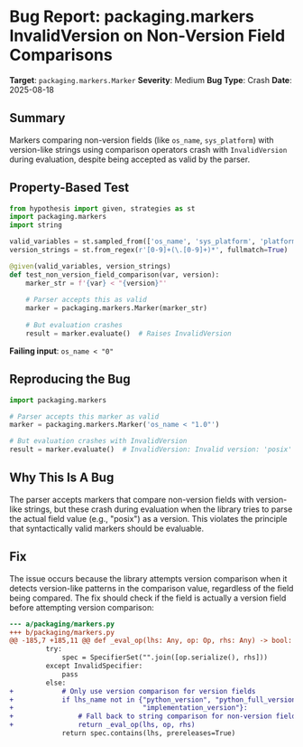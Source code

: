 # Bug Report: packaging.markers InvalidVersion on Non-Version Field Comparisons

**Target**: `packaging.markers.Marker`
**Severity**: Medium
**Bug Type**: Crash
**Date**: 2025-08-18

## Summary

Markers comparing non-version fields (like `os_name`, `sys_platform`) with version-like strings using comparison operators crash with `InvalidVersion` during evaluation, despite being accepted as valid by the parser.

## Property-Based Test

```python
from hypothesis import given, strategies as st
import packaging.markers
import string

valid_variables = st.sampled_from(['os_name', 'sys_platform', 'platform_system'])
version_strings = st.from_regex(r'[0-9]+(\.[0-9]+)*', fullmatch=True)

@given(valid_variables, version_strings)
def test_non_version_field_comparison(var, version):
    marker_str = f'{var} < "{version}"'
    
    # Parser accepts this as valid
    marker = packaging.markers.Marker(marker_str)
    
    # But evaluation crashes
    result = marker.evaluate()  # Raises InvalidVersion
```

**Failing input**: `os_name < "0"`

## Reproducing the Bug

```python
import packaging.markers

# Parser accepts this marker as valid
marker = packaging.markers.Marker('os_name < "1.0"')

# But evaluation crashes with InvalidVersion
result = marker.evaluate()  # InvalidVersion: Invalid version: 'posix'
```

## Why This Is A Bug

The parser accepts markers that compare non-version fields with version-like strings, but these crash during evaluation when the library tries to parse the actual field value (e.g., "posix") as a version. This violates the principle that syntactically valid markers should be evaluable.

## Fix

The issue occurs because the library attempts version comparison when it detects version-like patterns in the comparison value, regardless of the field being compared. The fix should check if the field is actually a version field before attempting version comparison:

```diff
--- a/packaging/markers.py
+++ b/packaging/markers.py
@@ -185,7 +185,11 @@ def _eval_op(lhs: Any, op: Op, rhs: Any) -> bool:
         try:
             spec = SpecifierSet("".join([op.serialize(), rhs]))
         except InvalidSpecifier:
             pass
         else:
+            # Only use version comparison for version fields
+            if lhs_name not in {"python_version", "python_full_version", 
+                                "implementation_version"}:
+                # Fall back to string comparison for non-version fields
+                return _eval_op(lhs, op, rhs)
             return spec.contains(lhs, prereleases=True)
```